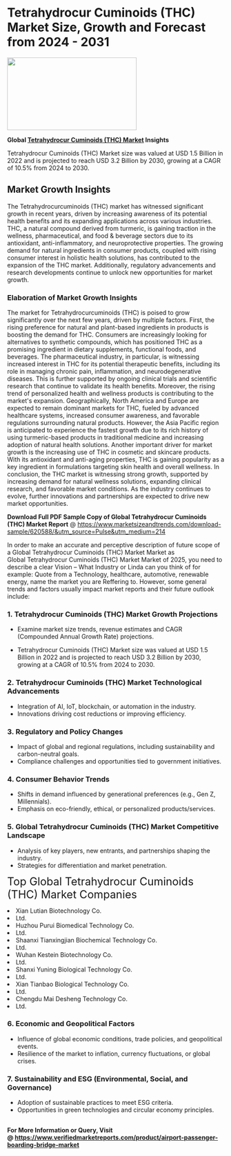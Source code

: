 <H1>Tetrahydrocur Cuminoids (THC) Market Size, Growth and Forecast from 2024 - 2031</H1><img class="aligncenter size-medium wp-image-584254" src="https://thirdeyenews.in/wp-content/uploads/2024/09/Global-Market-Research-300x168.jpeg" alt="" width="300" height="168" /><p><strong>Global&nbsp;<a href="https://www.marketsizeandtrends.com/download-sample/620588/&amp;utm_source=Pulse&amp;utm_medium=214">Tetrahydrocur Cuminoids (THC) Market</a> Insights</strong></p><p>Tetrahydrocur Cuminoids (THC) Market size was valued at USD 1.5 Billion in 2022 and is projected to reach USD 3.2 Billion by 2030, growing at a CAGR of 10.5% from 2024 to 2030.</p><p><h2>Market Growth Insights</h2> The Tetrahydrocurcuminoids (THC) market has witnessed significant growth in recent years, driven by increasing awareness of its potential health benefits and its expanding applications across various industries. THC, a natural compound derived from turmeric, is gaining traction in the wellness, pharmaceutical, and food & beverage sectors due to its antioxidant, anti-inflammatory, and neuroprotective properties. The growing demand for natural ingredients in consumer products, coupled with rising consumer interest in holistic health solutions, has contributed to the expansion of the THC market. Additionally, regulatory advancements and research developments continue to unlock new opportunities for market growth. <h3>Elaboration of Market Growth Insights</h3> The market for Tetrahydrocurcuminoids (THC) is poised to grow significantly over the next few years, driven by multiple factors. First, the rising preference for natural and plant-based ingredients in products is boosting the demand for THC. Consumers are increasingly looking for alternatives to synthetic compounds, which has positioned THC as a promising ingredient in dietary supplements, functional foods, and beverages. The pharmaceutical industry, in particular, is witnessing increased interest in THC for its potential therapeutic benefits, including its role in managing chronic pain, inflammation, and neurodegenerative diseases. This is further supported by ongoing clinical trials and scientific research that continue to validate its health benefits. Moreover, the rising trend of personalized health and wellness products is contributing to the market's expansion. Geographically, North America and Europe are expected to remain dominant markets for THC, fueled by advanced healthcare systems, increased consumer awareness, and favorable regulations surrounding natural products. However, the Asia Pacific region is anticipated to experience the fastest growth due to its rich history of using turmeric-based products in traditional medicine and increasing adoption of natural health solutions. Another important driver for market growth is the increasing use of THC in cosmetic and skincare products. With its antioxidant and anti-aging properties, THC is gaining popularity as a key ingredient in formulations targeting skin health and overall wellness. In conclusion, the THC market is witnessing strong growth, supported by increasing demand for natural wellness solutions, expanding clinical research, and favorable market conditions. As the industry continues to evolve, further innovations and partnerships are expected to drive new market opportunities. </p><p><span class=""><strong>Download Full PDF Sample Copy of Global Tetrahydrocur Cuminoids (THC) Market Report</strong> @ <a href="https://www.marketsizeandtrends.com/download-sample/620588/&amp;utm_source=Pulse&amp;utm_medium=214" target="_blank">https://www.marketsizeandtrends.com/download-sample/620588/&amp;utm_source=Pulse&amp;utm_medium=214</a></span></p><p>In order to make an accurate and perceptive description of future scope of a Global&nbsp;Tetrahydrocur Cuminoids (THC) Market Market as Global&nbsp;Tetrahydrocur Cuminoids (THC) Market Market of 2025, you need to describe a clear Vision &ndash; What Industry or Linda can you think of for example: Quote from a Technology, healthcare, automotive, renewable energy, name the market you are Reffering to. However, some general trends and factors usually impact market reports and their future outlook include:</p><h3>1.&nbsp;<strong>Tetrahydrocur Cuminoids (THC) Market Growth Projections</strong></h3><ul><li>Examine market size trends, revenue estimates and CAGR (Compounded Annual Growth Rate) projections.</li><li><p>Tetrahydrocur Cuminoids (THC) Market size was valued at USD 1.5 Billion in 2022 and is projected to reach USD 3.2 Billion by 2030, growing at a CAGR of 10.5% from 2024 to 2030.</p></li></ul><h3>2.&nbsp;<strong>Tetrahydrocur Cuminoids (THC) Market Technological Advancements</strong></h3><ul><li>Integration of AI, IoT, blockchain, or automation in the industry.</li><li>Innovations driving cost reductions or improving efficiency.</li></ul><h3>3.&nbsp;<strong>Regulatory and Policy Changes</strong></h3><ul><li>Impact of global and regional regulations, including sustainability and carbon-neutral goals.</li><li>Compliance challenges and opportunities tied to government initiatives.</li></ul><h3>4.&nbsp;<strong>Consumer Behavior Trends</strong></h3><ul><li>Shifts in demand influenced by generational preferences (e.g., Gen Z, Millennials).</li><li>Emphasis on eco-friendly, ethical, or personalized products/services.</li></ul><h3>5.&nbsp;<strong>Global Tetrahydrocur Cuminoids (THC) Market Competitive Landscape</strong></h3><ul><li>Analysis of key players, new entrants, and partnerships shaping the industry.</li><li>Strategies for differentiation and market penetration.</li></ul><p data-pm-slice="1 1 []"><span style="color: inherit; font-family: inherit; font-size: 25px;">Top Global Tetrahydrocur Cuminoids (THC) Market Companies</span></p><div class="" data-test-id=""><p><li>Xian Lutian Biotechnology Co.</li><li> Ltd.</li><li> Huzhou Purui Biomedical Technology Co.</li><li> Ltd.</li><li> Shaanxi Tianxingjian Biochemical Technology Co.</li><li> Ltd.</li><li> Wuhan Kestein Biotechnology Co.</li><li> Ltd.</li><li> Shanxi Yuning Biological Technology Co.</li><li> Ltd.</li><li> Xian Tianbao Biological Technology Co.</li><li> Ltd.</li><li> Chengdu Mai Desheng Technology Co.</li><li> Ltd.</li></p></div><h3>6.&nbsp;<strong>Economic and Geopolitical Factors</strong></h3><ul><li>Influence of global economic conditions, trade policies, and geopolitical events.</li><li>Resilience of the market to inflation, currency fluctuations, or global crises.</li></ul><h3>7.&nbsp;<strong>Sustainability and ESG (Environmental, Social, and Governance)</strong></h3><ul><li>Adoption of sustainable practices to meet ESG criteria.</li><li>Opportunities in green technologies and circular economy principles.</li></ul><h2><strong style="font-size: 14px;">For More Information or Query, Visit @&nbsp;</strong><a style="background-color: #ffffff; font-size: 14px;" href="https://www.marketsizeandtrends.com/report/tetrahydrocur-cuminoids-thc-market/" target="_blank">https://www.verifiedmarketreports.com/product/airport-passenger-boarding-bridge-market</a></h2>
